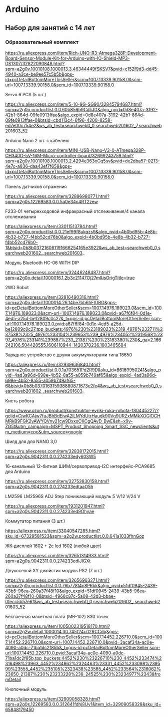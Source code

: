 # Arduino
## Набор для занятий с 14 лет

### Образовательный комплект

https://ru.aliexpress.com/item/Rich-UNO-R3-Atmega328P-Development-Board-Sensor-Module-Kit-for-Arduino-with-IO-Shield-MP3-DS1307/32822090848.html?spm=a2g0v.10010108.1000013.3.46344449fSKSV7&pvid=c152f9d3-dd45-4940-a3ce-be9ee57c5b5b&gps-id=pcDetailBottomMoreThisSeller&scm=1007.13339.90158.0&scm-url=1007.13339.90158.0&scm_id=1007.13339.90158.0

Servo 6 PCS (5 шт.)

https://ru.aliexpress.com/item/5-10-9G-SG90/32845794687.html?spm=a2g0o.productlist.0.0.60b856b9CdliJG&algo_pvid=0d8e407a-3192-42b1-864d-09fe0913ffae&algo_expid=0d8e407a-3192-42b1-864d-09fe0913ffae-0&btsid=cbd113c4-6f96-4200-8258-ed7e00c754e2&ws_ab_test=searchweb0_0,searchweb201602_7,searchweb201603_52

Arduino Nano 2 шт. с кабелем

https://ru.aliexpress.com/item/MINI-USB-Nano-V3-0-ATmega328P-CH340G-5V-16M-Micro-controller-board/32699243759.html?spm=a2g0v.10010108.1000013.2.4294e363oCq5sv&pvid=de2dba57-0213-4e7c-a836-daa43ef7f658&gps-id=pcDetailBottomMoreThisSeller&scm=1007.13339.90158.0&scm-url=1007.13339.90158.0&scm_id=1007.13339.90158.0

Панель датчиков  отражения

https://ru.aliexpress.com/item/32896980771.html?spm=a2g0s.12269583.0.0.5a0e34c4RT2zew

F233-01 четырехходовой инфракрасный отслеживания/4 канала отслеживания

https://aliexpress.ru/item/33011513784.html?spm=a2g0o.productlist.0.0.21ef99f8ukqzs9&algo_pvid=4b0bd95b-4e8b-4b32-b727-f4bb52cd76b0&algo_expid=4b0bd95b-4e8b-4b32-b727-f4bb52cd76b0-1&btsid=0b8b037216061191666254165e3922&ws_ab_test=searchweb0_0,searchweb201602_,searchweb201603_

Модуль Bluetooth HC-06 WITH DIP

https://ru.aliexpress.com/item/32446248487.html?spm=a2g0o.detail.1000016.1.2b3c21147Oj27m&isOrigTitle=true

2WD Robot

https://aliexpress.ru/item/32816490316.html?spm=a2g0o.detail.1000014.26.14be7bb6hFIUBO&gps-id=pcDetailBottomMoreOtherSeller&scm=1007.14976.189023.0&scm_id=1007.14976.189023.0&scm-url=1007.14976.189023.0&pvid=a67f6f84-0d1e-4ed5-a25d-be12809c0c27&_t=gps-id:pcDetailBottomMoreOtherSeller,scm-url:1007.14976.189023.0,pvid:a67f6f84-0d1e-4ed5-a25d-be12809c0c27,tpp_buckets:4976%230%23189023%2319_4976%232711%237538%2325_4976%233104%239653%239_4976%234052%2319568%2397_4976%233141%239887%233_21387%230%23183380%230&_ga=2.166242106.504428555.1606118944-1420370236.1603465684

Зарядное устройство с двумя аккумуляторами типа 18650

https://aliexpress.ru/item/32939636840.html?spm=a2g0o.productlist.0.0.1a703651Pd2R9D&sku_id=66169950241&algo_pvid=4ad3a96d-698e-4b52-8a55-a059b749af65&algo_expid=4ad3a96d-698e-4b52-8a55-a059b749af65-6&btsid=0b8b037016315938880871673e2fe4&ws_ab_test=searchweb0_0,searchweb201602_,searchweb201603_

Кисть робота

https://www.ozon.ru/product/konstruktor-evriki-ruka-robota-180445227/?gclid=CjwKCAjw7fuJBhBdEiwA2lLMYdUtrHaudk90Vg9URZxMMkXOGlOCHMRkB9FGK2yAWYQVnv21cw9DxxoCKCgQAvD_BwE&sh=x9v-ZG5t&utm_campaign=MSPT_Product_Shopping_Smart_SSC_newclients&utm_medium=cpc&utm_source=google

Шилд для для NANO 3,0

https://ru.aliexpress.com/item/32838172015.html?spm=a2g0s.9042311.0.0.274233edy60SW5

16-канальный 12-битная ШИМ/сервопривод-I2C интерфейс-PCA9685 для Arduino


https://ru.aliexpress.com/item/32753830158.html?spm=a2g0s.9042311.0.0.274233edtaaO5h

LM2596 LM2596S ADJ Step понижающий модуль 5 V/12 V/24 V

https://ru.aliexpress.com/item/1931201947.html?spm=a2g0s.9042311.0.0.274233ed9Ohyae

Коммутатор питания (3 шт.)

https://aliexpress.ru/item/33040547285.html?sku_id=67329581523&spm=a2g2w.productlist.0.0.641a1033fhnGoz

ЖК-дисплей 1602 + 2c lcd 1602 (любой цвет)

https://ru.aliexpress.com/item/32651314933.html?spm=a2g0s.9042311.0.0.274233edlJIGXt

Двухосевой XY джойстик модуль PS2 (7 шт.)

https://ru.aliexpress.com/item/32656963271.html?spm=a2g0o.productlist.0.0.76b778f4n8P6bk&algo_pvid=51df0945-2439-43b5-96ea-260a37f48f10&algo_expid=51df0945-2439-43b5-96ea-260a37f48f10-0&btsid=4968c87c-5a08-42d3-bbae-0fecc5b57e6f&ws_ab_test=searchweb0_0,searchweb201602_,searchweb201603_52

Беспаечная макетная плата (MB-102) 830 точек

https://aliexpress.ru/item/1005002319518170.html?spm=a2g2w.detail.1000014.30.745f24c02RCCdq&gps-id=pcDetailBottomMoreOtherSeller&scm=1007.14452.226710.0&scm_id=1007.14452.226710.0&scm-url=1007.14452.226710.0&pvid=3acaf34a-ac0e-4090-a0dc-71ba1dc2f85b&_t=gps-id:pcDetailBottomMoreOtherSeller,scm-url:1007.14452.226710.0,pvid:3acaf34a-ac0e-4090-a0dc-71ba1dc2f85b,tpp_buckets:4452%230%23226710%230_4452%233474%2316498%23963_4452%234862%2324463%23331_4452%233098%239599%23555_4452%235105%2323438%23565_4452%233564%2316062%23650_21387%230%23233228%238_24525%230%23234977%2343&fromDetail

Кнопочный модуль

https://aliexpress.ru/item/32909058328.html?spm=a2g0s.12269583.0.0.312641fdhj8Uv1&item_id=32909058328&sku_id=65848179450

